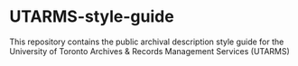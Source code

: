 # UTARMS-style-guide
This repository contains the public archival description style guide for the University of Toronto Archives &amp; Records Management Services (UTARMS)
